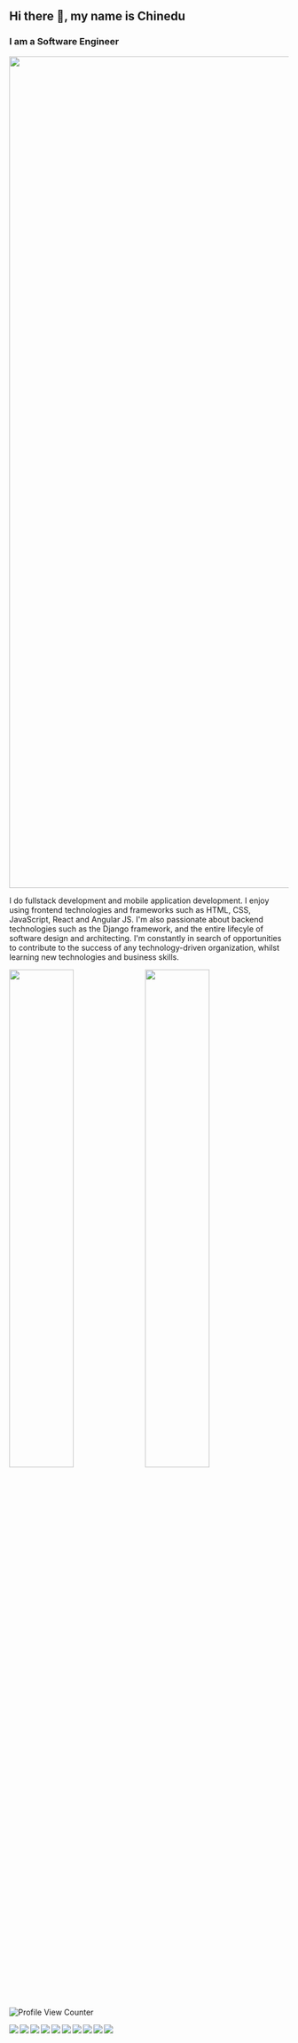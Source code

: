 ## Hi there 👋, my name is Chinedu
### I am a Software Engineer
<div>
  <img width="1500"src="https://firebasestorage.googleapis.com/v0/b/poster-f8926.appspot.com/o/githubbanner.png?alt=media&token=61ab93a9-57cf-4efc-9ce6-f3fb4b4b3e66"></img>
</div>


<p>
   I do fullstack development and mobile application development. I enjoy using frontend technologies and frameworks such as HTML, CSS, JavaScript, React and Angular JS.    I'm also passionate about backend technologies such as the Django framework, and the entire lifecyle of software design and architecting. I'm constantly in search of    opportunities to contribute to the success of any technology-driven organization, whilst learning new technologies and business skills.
</p>

<img align="left" width="48%" src="https://github-readme-stats.vercel.app/api?username=golebu2020"/>
<img align="left" width="48%" src="https://github-readme-stats.vercel.app/api/top-langs/?username=anuraghazra&langs_count=8&layout=compact"/>



<br/>
<br/>
<br/>

![Profile View Counter](https://komarev.com/ghpvc/?username=golebu2020)

<img align = "left" src="https://img.shields.io/badge/django-%23092E20.svg?style=for-the-badge&logo=django&logoColor=white"/>
<img align = "left" src="https://img.shields.io/badge/DJANGO-REST-ff1709?style=for-the-badge&logo=django&logoColor=white&color=ff1709&labelColor=gray"/>
<img align = "left" src="https://img.shields.io/badge/angular-%23DD0031.svg?style=for-the-badge&logo=angular&logoColor=white"/>
<img align = "left" src="https://img.shields.io/badge/FastAPI-005571?style=for-the-badge&logo=fastapi"/>
<img align = "left" src="https://img.shields.io/badge/flask-%23000.svg?style=for-the-badge&logo=flask&logoColor=white"/>
<img align = "left" src="https://img.shields.io/badge/Flutter-%2302569B.svg?style=for-the-badge&logo=Flutter&logoColor=white"/>
<img align = "left" src="https://img.shields.io/badge/JWT-black?style=for-the-badge&logo=JSON%20web%20tokens"/>
<img align = "left" src="https://img.shields.io/badge/node.js-6DA55F?style=for-the-badge&logo=node.js&logoColor=white"/>
<img align = "left" src="https://img.shields.io/badge/react-%2320232a.svg?style=for-the-badge&logo=react&logoColor=%2361DAFB"/>
<img  align = "left" src="ttps://img.shields.io/badge/spring-%236DB33F.svg?style=for-the-badge&logo=spring&logoColor=white"/>

